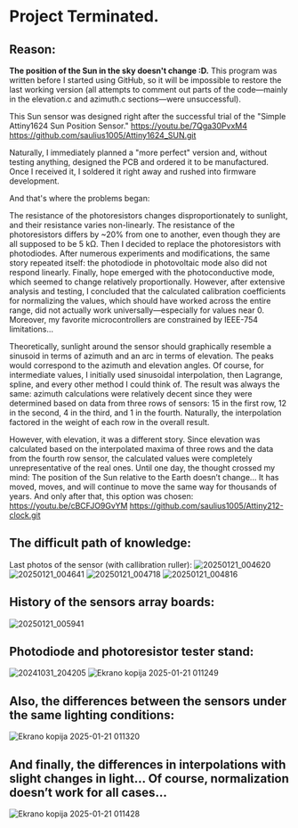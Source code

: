 # Project Terminated. 
## Reason: 
**The position of the Sun in the sky doesn't change :D.**
This program was written before I started using GitHub, so it will be impossible to restore the last working version (all attempts to comment out parts of the code—mainly in the elevation.c and azimuth.c sections—were unsuccessful).

This Sun sensor was designed right after the successful trial of the "Simple Attiny1624 Sun Position Sensor." 
https://youtu.be/7Qga30PvxM4
https://github.com/saulius1005/Attiny1624_SUN.git

Naturally, I immediately planned a "more perfect" version and, without testing anything, designed the PCB and ordered it to be manufactured. Once I received it, I soldered it right away and rushed into firmware development.

And that's where the problems began:

The resistance of the photoresistors changes disproportionately to sunlight, and their resistance varies non-linearly.
The resistance of the photoresistors differs by ~20% from one to another, even though they are all supposed to be 5 kΩ.
Then I decided to replace the photoresistors with photodiodes.
After numerous experiments and modifications, the same story repeated itself: the photodiode in photovoltaic mode also did not respond linearly. Finally, hope emerged with the photoconductive mode, which seemed to change relatively proportionally. However, after extensive analysis and testing, I concluded that the calculated calibration coefficients for normalizing the values, which should have worked across the entire range, did not actually work universally—especially for values near 0. Moreover, my favorite microcontrollers are constrained by IEEE-754 limitations...

Theoretically, sunlight around the sensor should graphically resemble a sinusoid in terms of azimuth and an arc in terms of elevation. The peaks would correspond to the azimuth and elevation angles. Of course, for intermediate values, I initially used sinusoidal interpolation, then Lagrange, spline, and every other method I could think of. The result was always the same: azimuth calculations were relatively decent since they were determined based on data from three rows of sensors: 15 in the first row, 12 in the second, 4 in the third, and 1 in the fourth. Naturally, the interpolation factored in the weight of each row in the overall result.

However, with elevation, it was a different story. Since elevation was calculated based on the interpolated maxima of three rows and the data from the fourth row sensor, the calculated values were completely unrepresentative of the real ones.
Until one day, the thought crossed my mind: The position of the Sun relative to the Earth doesn’t change... It has moved, moves, and will continue to move the same way for thousands of years.
And only after that, this option was chosen:
https://youtu.be/cBCFJO9GvYM
https://github.com/saulius1005/Attiny212-clock.git 


## The difficult path of knowledge:
Last photos of the sensor (with callibration ruller):
![20250121_004620](https://github.com/user-attachments/assets/abd63a0b-1639-4b5b-bb35-5cc4cbeb81de)
![20250121_004641](https://github.com/user-attachments/assets/ff21480b-6ec3-44bd-8ba7-43cfcd1bd032)
![20250121_004718](https://github.com/user-attachments/assets/1eb3f60d-de32-42ed-ac6a-3fdf6c552470)
![20250121_004816](https://github.com/user-attachments/assets/539977ae-721e-4af8-b9be-f1b7b17c39c3)

## History of the sensors array boards:
![20250121_005941](https://github.com/user-attachments/assets/5d71d97c-f19f-457f-96e7-601d026c6ec4)

## Photodiode and photoresistor tester stand:
![20241031_204205](https://github.com/user-attachments/assets/dd5e1c7a-f2db-4b52-a67b-d3b258cdbfe7)
![Ekrano kopija 2025-01-21 011249](https://github.com/user-attachments/assets/f80c25ff-337c-423b-959d-d7cc374680d6)

## Also, the differences between the sensors under the same lighting conditions:
![Ekrano kopija 2025-01-21 011320](https://github.com/user-attachments/assets/5c03c7ba-3f1b-4151-a1b4-dd1b0e175fd0)

## And finally, the differences in interpolations with slight changes in light... Of course, normalization doesn’t work for all cases...
![Ekrano kopija 2025-01-21 011428](https://github.com/user-attachments/assets/e3451865-7eb2-4458-acb3-cbd1e647ad92)


